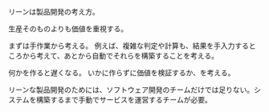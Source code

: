 リーンは製品開発の考え方。

生産そのものよりも価値を重視する。

まずは手作業から考える。
例えば、複雑な判定や計算も、結果を手入力するところから考えて、あとから自動でそれらを構築することを考える。

何かを作ると遅くなる。
いかに作らずに価値を検証するか、を考える。

リーンな製品開発のためには、ソフトウェア開発のチームだけでは足りない。システムを構築するまで手動でサービスを運営するチームが必要。
